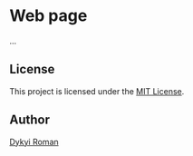 # Web page

...

## License

This project is licensed under the [MIT License](LICENSE).

## Author
[Dykyi Roman](https://dykyi-roman.github.io/)
